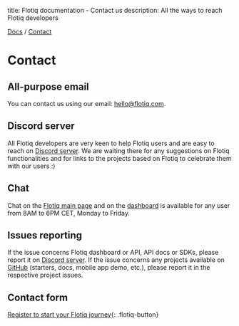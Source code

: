 title: Flotiq documentation  - Contact us
description: All the ways to reach Flotiq developers

<div class="breadcrumbs">
<a href="/">Docs</a> / <a href="/contact">Contact</a>
</div>

# Contact

## All-purpose email

You can contact us using our email: [hello@flotiq.com](mailto:hello@flotiq.com).

## Discord server

All Flotiq developers are very keen to help Flotiq users and are easy to reach on
[Discord server](https://discord.com/invite/FwXcHnX).
We are waiting there for any suggestions on Flotiq functionalities and
for links to the projects based on Flotiq to celebrate them with our users :)

## Chat

Chat on the [Flotiq main page](https://flotiq.com) and on the [dashboard](https://editor.flotiq.com) is available 
for any user from 8AM to 6PM CET, Monday to Friday.

## Issues reporting

If the issue concerns Flotiq dashboard or API, API docs or SDKs, please report it on
[Discord server](https://discord.com/invite/FwXcHnX).
If the issue concerns any projects available on [GitHub](https://github.com/flotiq) (starters, docs, mobile app demo, etc.),
please report it in the respective project issues.

## Contact form

<flotiq-form></flotiq-form>

[Register to start your Flotiq journey](https://editor.flotiq.com/register.html){: .flotiq-button}
